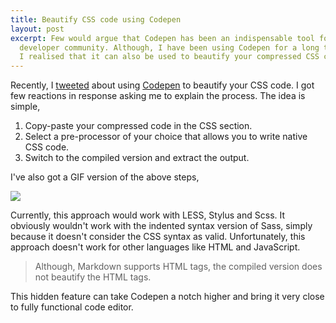 ```yaml
---
title: Beautify CSS code using Codepen
layout: post
excerpt: Few would argue that Codepen has been an indispensable tool for the Frontend
  developer community. Although, I have been using Codepen for a long time, only recently,
  I realised that it can also be used to beautify your compressed CSS code.
---
```


Recently, I [tweeted](https://twitter.com/pankajparashar/status/554256377841844224) about using 
[Codepen](http://codepen.io/) to beautify your CSS code. I got few reactions in response asking me to explain the 
process. The idea is simple,

1. Copy-paste your compressed code in the CSS section.
2. Select a pre-processor of your choice that allows you to write native CSS code.
3. Switch to the compiled version and extract the output.

<!-- more -->

I've also got a GIF version of the above steps,

![](https://res.cloudinary.com/dw9fem4ki/image/upload/v1421489236/beautify-css_swilwg.gif)

Currently, this approach would work with LESS, Stylus and Scss. It obviously wouldn't work with the indented syntax
version of Sass, simply because it doesn't consider the CSS syntax as valid. Unfortunately, this approach doesn't work 
for other languages like HTML and JavaScript.

> Although, Markdown supports HTML tags, the compiled version does not beautify the HTML tags.

This hidden feature can take Codepen a notch higher and bring it very close to fully functional code editor.